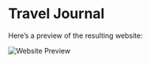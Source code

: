 # Travel Journal

Here’s a preview of the resulting website:

![Website Preview](../travel-journal/public/images/result.png)
